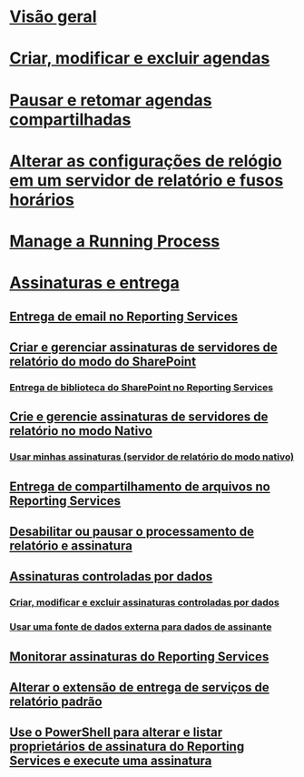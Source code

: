 # [Visão geral](schedules.md)  
# [Criar, modificar e excluir agendas](create-modify-and-delete-schedules.md)  
# [Pausar e retomar agendas compartilhadas](pause-and-resume-shared-schedules.md)  
# [Alterar as configurações de relógio em um servidor de relatório e fusos horários](change-time-zones-and-clock-settings-on-a-report-server.md)  
# [Manage a Running Process](manage-a-running-process.md)  
# [Assinaturas e entrega](subscriptions-and-delivery-reporting-services.md)  
## [Entrega de email no Reporting Services](e-mail-delivery-in-reporting-services.md)  
## [Criar e gerenciar assinaturas de servidores de relatório do modo do SharePoint](create-and-manage-subscriptions-for-sharepoint-mode-report-servers.md)  
### [Entrega de biblioteca do SharePoint no Reporting Services](sharepoint-library-delivery-in-reporting-services.md)  
## [Crie e gerencie assinaturas de servidores de relatório no modo Nativo](create-and-manage-subscriptions-for-native-mode-report-servers.md)  
### [Usar minhas assinaturas (servidor de relatório do modo nativo)](use-my-subscriptions-native-mode-report-server.md)  
## [Entrega de compartilhamento de arquivos no Reporting Services](file-share-delivery-in-reporting-services.md)  
## [Desabilitar ou pausar o processamento de relatório e assinatura](disable-or-pause-report-and-subscription-processing.md)  
## [Assinaturas controladas por dados](data-driven-subscriptions.md)  
### [Criar, modificar e excluir assinaturas controladas por dados](create-modify-and-delete-data-driven-subscriptions.md)  
### [Usar uma fonte de dados externa para dados de assinante](use-an-external-data-source-for-subscriber-data-data-driven-subscription.md)  
## [Monitorar assinaturas do Reporting Services](monitor-reporting-services-subscriptions.md)  
## [Alterar o extensão de entrega de serviços de relatório padrão](change-the-default-reporting-services-delivery-extension.md)  
## [Use o PowerShell para alterar e listar proprietários de assinatura do Reporting Services e execute uma assinatura](manage-subscription-owners-and-run-subscription-powershell.md)  
